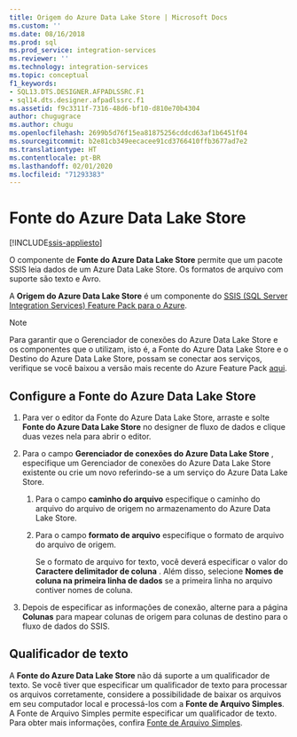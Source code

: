 ```yaml
---
title: Origem do Azure Data Lake Store | Microsoft Docs
ms.custom: ''
ms.date: 08/16/2018
ms.prod: sql
ms.prod_service: integration-services
ms.reviewer: ''
ms.technology: integration-services
ms.topic: conceptual
f1_keywords:
- SQL13.DTS.DESIGNER.AFPADLSSRC.F1
- sql14.dts.designer.afpadlssrc.f1
ms.assetid: f9c3311f-7316-48d6-bf10-d810e70b4304
author: chugugrace
ms.author: chugu
ms.openlocfilehash: 2699b5d76f15ea81875256cddcd63af1b6451f04
ms.sourcegitcommit: b2e81cb349eecacee91cd3766410ffb3677ad7e2
ms.translationtype: HT
ms.contentlocale: pt-BR
ms.lasthandoff: 02/01/2020
ms.locfileid: "71293383"
---
```

# <a name="azure-data-lake-store-source"></a>Fonte do Azure Data Lake Store

[!INCLUDE[ssis-appliesto](../../includes/ssis-appliesto-ssvrpluslinux-asdb-asdw-xxx.md)]


  O componente de **Fonte do Azure Data Lake Store** permite que um pacote SSIS leia dados de um Azure Data Lake Store. Os formatos de arquivo com suporte são texto e Avro.
  
 A **Origem do Azure Data Lake Store** é um componente do [SSIS (SQL Server Integration Services) Feature Pack para o Azure](../../integration-services/azure-feature-pack-for-integration-services-ssis.md).  
  
> [!NOTE]
> Para garantir que o Gerenciador de conexões do Azure Data Lake Store e os componentes que o utilizam, isto é, a Fonte do Azure Data Lake Store e o Destino do Azure Data Lake Store, possam se conectar aos serviços, verifique se você baixou a versão mais recente do Azure Feature Pack [aqui](https://www.microsoft.com/download/details.aspx?id=49492). 
  
## <a name="configure-the-azure-data-lake-store-source"></a>Configure a Fonte do Azure Data Lake Store
 1. Para ver o editor da Fonte do Azure Data Lake Store, arraste e solte **Fonte do Azure Data Lake Store** no designer de fluxo de dados e clique duas vezes nela para abrir o editor.  
  
2.  Para o campo **Gerenciador de conexões do Azure Data Lake Store** , especifique um Gerenciador de conexões do Azure Data Lake Store existente ou crie um novo referindo-se a um serviço do Azure Data Lake Store.  
  
    1.  Para o campo **caminho do arquivo** especifique o caminho do arquivo do arquivo de origem no armazenamento do Azure Data Lake Store.   
  
    2.  Para o campo **formato de arquivo** especifique o formato de arquivo do arquivo de origem.  
  
        Se o formato de arquivo for texto, você deverá especificar o valor do **Caractere delimitador de coluna** . Além disso, selecione **Nomes de coluna na primeira linha de dados** se a primeira linha no arquivo contiver nomes de coluna.  
  
3.  Depois de especificar as informações de conexão, alterne para a página **Colunas** para mapear colunas de origem para colunas de destino para o fluxo de dados do SSIS.   

## <a name="text-qualifier"></a>Qualificador de texto

A **Fonte do Azure Data Lake Store** não dá suporte a um qualificador de texto. Se você tiver que especificar um qualificador de texto para processar os arquivos corretamente, considere a possibilidade de baixar os arquivos em seu computador local e processá-los com a **Fonte de Arquivo Simples**. A Fonte de Arquivo Simples permite especificar um qualificador de texto. Para obter mais informações, confira [Fonte de Arquivo Simples](flat-file-source.md).
